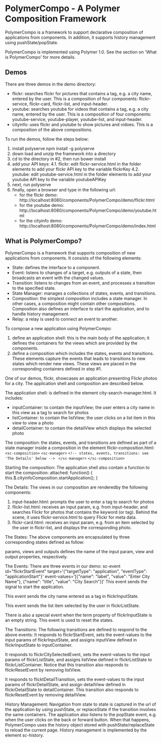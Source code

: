 # PolymerCompo - A Polymer Composition Framework

PolymerCompo is a framework to support declarative composition of applications from components. 
In addition, it supports history management using pushState/popState.

PolymerCompo is implemented using Polymer 1.0. See the section on 'What is PolymerCompo' for more details.


## Demos
There are three demos in the demo directory:
  - flickr: searches flickr for pictures that contains a tag, e.g. a city name, entered by the user.
    This is a composition of four components: flickr-service, flickr-card, flickr-list, and input-header.
  - youtube: searches youtube for videos that contains a tag, e.g. a city name, entered by the user.
    This is a composition of four components: youtube-service, youtube-player, youtube-list, and input-header.
  - cityinfo: uses flickr and youtube to show pictures and vidoes. This is a composition of the above compositions.
  
To run the demos, follow the steps below:
  1. install polyserve
     npm install -g polyserve
  2. down load and unzip the framework into a directory
  3. cd to the directory in #2, then run bower install
  4. add your API keys:
    4.1. flickr: edit flickr-service.html in the folder elements to add 
    your flickr API key to the variable flickrKey
    4.2. youtube: edit youtube-service.html in the folder elements to add
    your youtube API key to the variable youtubeAPIKey
  5. next, run polyserve
  6. finally, open a browser and type in the following url:
     - for the flickr demo: http://localhost:8080/components/PolymerCompo/demo/flickr.html
     - for the youtube demo: http://localhost:8080/components/PolymerCompo/demo/youtube.html
     - for the cityinfo demo: http://localhost:8080/components/PolymerCompo/demo/index.html

## What is PolymerCompo?

PolymerCompo is a framework that supports composition of new applications from components. 
It consists of the following elements:
  - State: defines the interface to a component. 
  - Event: listens to changes of a target, e.g. outputs of a state, then broadcasts an event
    with the changed values.
  - Transition: listens to changes from an event, and processes a transition to the specified state.
  - State Manager: manages a collections of states, events, and transitions.
  - Composition: the simplest composition includes a state manager. In other cases, a composition might
    contain other compositions. Composition also defines an interface to start the application, 
    and to handle history management.
  - Relay: a relay is used to connect an event to another. 

To compose a new application using PolymerCompo:
  1. define an application shell: this is the main body of the application; it defines the
     containers for the views which are provided by the components.
  2. define a composition which includes the states, events and transitions. These elements capture
     the events that leads to transitions to new states which render new views. These views are placed
     in the corresponding containers defined in step #1.

One of our demos, flickr, showcases an application presenting Flickr photos for a city. 
The application shell and composition are described below.

The application shell: is defined in the element city-search-manager.html. It includes:
  - inputContainer: to contain the inputView; 
    the user enters a city name in this view as a tag to search for photos
  - listContainer: to contain the listView;
    the user clicks on a list item in this view to view a photo
  - detailContainer: to contain the detailView which displays the selected photo

The composition: the states, events, and transitions are defined as part of 
a state manager inside a composition in the element flickr-composition.html:
    `<sc-composition>`
        `<sc-manager>`
            `<!-- states, events, transitions: see 'The Details' below --> `
        `</sc-manager>`
    `</sc-composition>`

Starting the composition: The application shell also contain a function to start the composition:
  attached: function() {
    this.$.cityinfoComposition.startApplication();
  }

The Details: The views in our composition are renderedby the following components:
  1. input-header.html: prompts the user to enter a tag to search for photos
  2. flickr-list.html: receives an input param, e.g. from input-header, and searches Flickr for photos
     that contains the keyword (or tag). Behind the scene, it uses flickr-service.html to query 
     Flickr for meta data.
  3. flickr-card.html: receives an input param, e.g. from an item selected by the user in
     flickr-list, and displays the corresponding photo.

The States: The above components are encapsulated by three corresponding states defined as follow:
  <sc-state id="flickrInputState" is-initial="true"
    component="input-header"
    params='["label", "title", "term"]' views='["inputView"]' outputs='["term"]'></sc-state>
  <sc-state id="flickrListState"
    component="flickr-list"
    params='["input"]' views='["listView"]' outputs='["selectedItem"]'></sc-state>
  <sc-state id="flickrDetailState"
    component="flickr-card"
    params='["item"]' views='["detailView"]'></sc-state>
    
params, views and outputs defines the name of the input param, view and output properties, respectively.

The Events: There are three events in our demo:
  sc-event id="flickrStartEvent"
    target='{"targetType": "application", "eventType": "applicationStart"}'
    event-values='[{"name": "label", "value": "Enter City Name"},
             {"name": "title", "value": "City Search"}]'
  This event sends the signal to start the application.
  
  <sc-event id="flickrCitySelectedEvent"
    target='{"targetType": "state", "id": "flickrInputState"}'></sc-event>
  This event sends the city name entered as a tag in flickrInputState.
  
  <sc-event id="flickrItemSelectedEvent"
    target='{"targetType": "state", "id": "flickrListState"}'></sc-event>
  This event sends the list item selected by the user in flickrListState.
  
There is also a special event when the term property of flickrInputState is an empty string.
This event is used to reset the states.
  <sc-event id="flickrResetEvent"
    target='{"targetType": "state", "id": "flickrInputState", "eventType": "stateReset"}'
    event-values='[{"name": "term", "value": ""}]'></sc-event> 
    
The Transitions: The following transitions are defined to respond to the above events:
  <sc-transition id="flickrInputTransition" 
    events='["flickrStartEvent"]' transition-to="flickrInputState" 
    containers='[{"inputView": "inputContainer"}]'></sc-transition> 
  It responds to flickrStartEvent, sets the event-values to the input params of flickrInputState,
  and assigns inputView defined in flickrInputState to inputContainer.
  
  <sc-transition id="flickrListTransition"
    events='["flickrCitySelectedEvent", "flickrResetEvent"]' transition-to="flickrListState" 
    containers='[{"listView": "flickrListContainer"}]'></sc-transition>
  It responds to flickrCitySelectedEvent, sets the event-values to the input params of flickrListState,
  and assigns listView defined in flickrListState to flickrListContainer. Notice that this transition
  also responds to flickrResetEvent by removing listView.
  
  <sc-transition id="flickrDetailTransition"
    events='["flickrItemSelectedEvent", "flickrResetEvent"]' transition-to="flickrDetailState" 
    containers='[{"detailView": "detailContainer"}]'></sc-transition>
  It responds to flicktDetailTransition, sets the event-values to the input params of flickrDetailState,
  and assign detailView defined in flickrDetailState to detailContainer. This transition also
  responds to flickrResetEvent by removing detailView.

History Management: Navigation from state to state is captured in the url of the application by using
pushState, or replaceState if the transition involves the same containers. The application also
listens to the popState event, e.g. when the user clicks on the back or forward button. When that happens,
PolymerCompo uses the history object stored with pushState/replaceState to reload the current page.
History management is implemented by the element sc-history.
